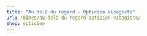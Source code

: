 ```yaml
---
title: "Au delà du regard - Opticien Visagiste"
url: /nimes/au-dela-du-regard-opticien-visagiste/
shop: opticien
---
```

